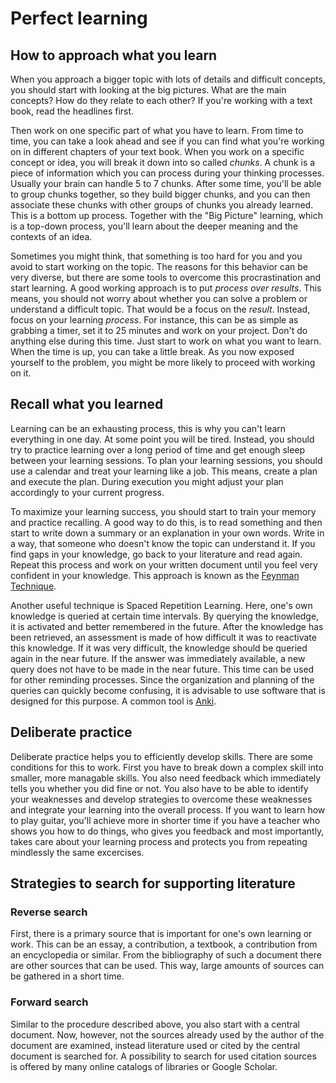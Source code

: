 # Perfect learning

## How to approach what you learn
When you approach a bigger topic with lots of details and difficult concepts, you should start with looking at the big pictures. What are the main concepts? How do they relate to each other? If you're working with a text book, read the headlines first. 

Then work on one specific part of what you have to learn. From time to time, you can take a look ahead and see if you can find what you're working on in different chapters of your text book. When you work on a specific concept or idea, you will break it down into so called _chunks_. A chunk is a piece of information which you can process during your thinking processes. Usually your brain can handle 5 to 7 chunks. After some time, you'll be able to group chunks together, so they build bigger chunks, and you can then associate these chunks with other groups of chunks you already learned. This is a bottom up process. Together with the "Big Picture" learning, which is a top-down process, you'll learn about the deeper meaning and the contexts of an idea. 

Sometimes you might think, that something is too hard for you and you avoid to start working on the topic. The reasons for this behavior can be very diverse, but there are some tools to overcome this procrastination and start learning. 
A good working approach is to put _process over results_. This means, you should not worry about whether you can solve a problem or understand a difficult topic. That would be a focus on the _result_. Instead, focus on your learning _process_. For instance, this can be as simple as grabbing a timer, set it to 25 minutes and work on your project. Don't do anything else during this time. Just start to work on what you want to learn. When the time is up, you can take a little break. As you now exposed yourself to the problem, you might be more likely to proceed with working on it.

## Recall what you learned
Learning can be an exhausting process, this is why you can't learn everything in one day. At some point you will be tired. Instead, you should try to practice learning over a long period of time and get enough sleep between your learning sessions. 
To plan your learning sessions, you should use a calendar and treat your learning like a job. This means, create a plan and execute the plan. During execution you might adjust your plan accordingly to your current progress. 

To maximize your learning success, you should start to train your memory and practice recalling. A good way to do this, is to read something and then start to write down a summary or an explanation in your own words. Write in a way, that someone who doesn't know the topic can understand it. If you find gaps in your knowledge, go back to your literature and read again. Repeat this process and work on your written document until you feel very confident in your knowledge. This approach is known as the [Feynman Technique](https://collegeinfogeek.com/feynman-technique/).

Another useful technique is Spaced Repetition Learning. Here, one's own knowledge is queried at certain time intervals. By querying the knowledge, it is activated and better remembered in the future. After the knowledge has been retrieved, an assessment is made of how difficult it was to reactivate this knowledge. If it was very difficult, the knowledge should be queried again in the near future. If the answer was immediately available, a new query does not have to be made in the near future. This time can be used for other reminding processes. Since the organization and planning of the queries can quickly become confusing, it is advisable to use software that is designed for this purpose. A common tool is [Anki](https://apps.ankiweb.net/). 

## Deliberate practice
Deliberate practice helps you to efficiently develop skills. There are some conditions for this to work. First you have to break down a complex skill into smaller, more managable skills. You also need feedback which immediately tells you whether you did fine or not. You also have to be able to identify your weaknesses and develop strategies to overcome these weaknesses and integrate your learning into the overall process. If you want to learn how to play guitar, you'll achieve more in shorter time if you have a teacher who shows you how to do things, who gives you feedback and most importantly, takes care about your learning process and protects you from repeating mindlessly the same excercises. 

## Strategies to search for supporting literature
### Reverse search
First, there is a primary source that is important for one's own learning or work. This can be an essay, a contribution, a textbook, a contribution from an encyclopedia or similar. From the bibliography of such a document there are other sources that can be used. This way, large amounts of sources can be gathered in a short time.  

### Forward search
Similar to the procedure described above, you also start with a central document. Now, however, not the sources already used by the author of the document are examined, instead literature used or cited by the central document is searched for. A possibility to search for used citation sources is offered by many online catalogs of libraries or Google Scholar. 